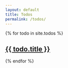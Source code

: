 ```yaml
---
layout: default
title: Todos
permalink: /todos/
---
```


{% for todo in site.todos %}
  <h2><a class="post-link" href="{{ todo.url | prepend: site.baseurl }}">{{ todo.title }}</a></h2>
{% endfor %}
